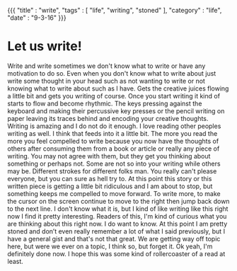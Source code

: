 {{{
  "title" : "write",
  "tags"  : [ "life", "writing", "stoned" ],
  "category" : "life",
  "date" : "9-3-16"
}}}

# Let us write!

Write and write sometimes we don't know what to write or have any motivation to do so.  Even when you don't know what to write about just write some thought in your head such as not wanting to write or not knowing what to write about such as I have.<!--more--> Gets the creative juices flowing a little bit and gets you writing of course.  Once you start writing it kind of starts to flow and become rhythmic.  The keys pressing against the keyboard and making their percussive key presses or the pencil writing on paper leaving its traces behind and encoding your creative thoughts.  Writing is amazing and I do not do it enough.  I love reading other peoples writing as well.  I think that feeds into it a little bit.  The more you read the more you feel compelled to write because you now have the thoughts of others after consuming them from a book or article or really any piece of writing.  You may not agree with them, but they get you thinking about something or perhaps not.  Some are not so into your writing while others may be.  Different strokes for different folks man.  You really can't please everyone, but you can sure as hell try to.  At this point this story or this written piece is getting a little bit ridiculous and I am about to stop, but something keeps me compelled to move forward.  To write more, to make the cursor on the screen continue to move to the right then jump back down to the next line.  I don't know what it is, but I kind of like writing like this right now I find it pretty interesting.  Readers of this, I'm kind of curious what you are thinking about this right now.  I do want to know.  At this point I am pretty stoned and don’t even really remember a lot of what I said previously, but I have a general gist and that's not that great.  We are getting way off topic here, but were we ever on a topic, I think so, but forget it.  Ok yeah, I'm definitely done now.  I hope this was some kind of rollercoaster of a read at least.